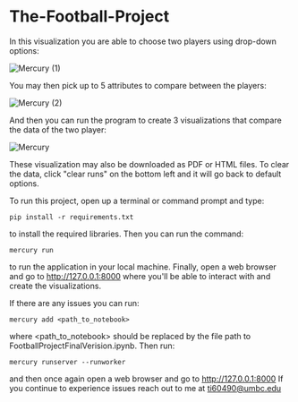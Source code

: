 # The-Football-Project
In this visualization you are able to choose two players using drop-down options:

![Mercury (1)](https://user-images.githubusercontent.com/45957874/208013242-8b52a2c1-29d7-4e1e-ac52-e686e655088e.gif)

You may then pick up to 5 attributes to compare between the players:

![Mercury (2)](https://user-images.githubusercontent.com/45957874/208013268-b6912a16-7eeb-4307-ba1a-92682004328b.gif)

And then you can run the program to create 3 visualizations that compare the data of the two player:

![Mercury](https://user-images.githubusercontent.com/45957874/208012946-287f34ad-e8d5-4c73-a9ea-47bcd2525e39.gif)


These visualization may also be downloaded as PDF or HTML files. To clear the data, click "clear runs" on the bottom left and it will go back to default options.


To run this project, open up a terminal or command prompt and type:
```
pip install -r requirements.txt
```
to install the required libraries. Then you can run the command:
```
mercury run
```
to run the application in your local machine. Finally, open a web browser and
go to  http://127.0.0.1:8000 where you'll be able to interact with and create the visualizations.

If there are any issues you can run:
```
mercury add <path_to_notebook>
```
where <path_to_notebook> should be replaced by the file path to FootballProjectFinalVerision.ipynb. Then run:
```
mercury runserver --runworker
```
and then once again open a web browser and go to  http://127.0.0.1:8000 If you continue to experience issues
reach out to me at ti60490@umbc.edu
